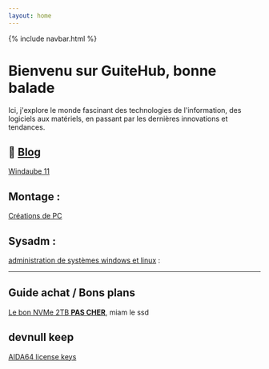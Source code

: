 ```yaml
---
layout: home
---
```


{% include navbar.html %}

# Bienvenu sur GuiteHub, bonne balade

Ici, j'explore le monde fascinant des technologies de l'information, des logiciels aux matériels, en passant par les dernières innovations et tendances.

## 📰 [Blog](./pages/blog.md)
<!-- todo
{% for article in site.articles %}
  <li>
    <a href="{{ article.url | relative_url }}">{{ article.title }}</a>
  </li>
{% endfor %} -->

[Windaube 11](./pages/blog/winpoop11.md)


## Montage :
[Créations de PC](./pages/builds.md)

## Sysadm :
[administration de systèmes windows et linux](./pages/sysadm.md) :

---

## Guide achat / Bons plans
[Le bon NVMe 2TB **PAS CHER**](https://www.amazon.fr/gp/product/B08GVDNTGJ/ref=ppx_yo_dt_b_asin_title_o00_s00?ie=UTF8&psc=1), miam le ssd 

## devnull keep
[AIDA64 license keys](https://gist.github.com/thegreatestminer/af7a7d6cb3cafc0c5c146999c687d58d)